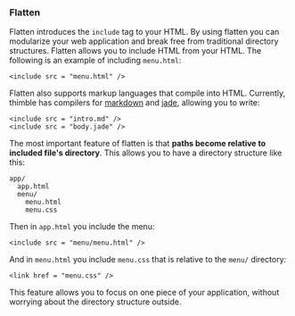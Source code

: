 ### Flatten ###

Flatten introduces the `include` tag to your HTML. By using flatten you can modularize your web application and break free from traditional directory structures. Flatten allows you to include HTML from your HTML. The following is an example of including `menu.html`:

    <include src = "menu.html" />

Flatten also supports markup languages that compile into HTML. Currently, thimble has compilers for [markdown](http://daringfireball.net/projects/markdown/) and [jade](http://jade-lang.com/), allowing you to write: 

    <include src = "intro.md" />
    <include src = "body.jade" />

The most important feature of flatten is that __paths become relative to included file's directory__. This allows you to have a directory structure like this:

    app/
      app.html
      menu/
        menu.html
        menu.css

Then in `app.html` you include the menu:

    <include src = "menu/menu.html" />
    
And in `menu.html` you include `menu.css` that is relative to the `menu/` directory:

    <link href = "menu.css" />
    
This feature allows you to focus on one piece of your application, without worrying about the directory structure outside.